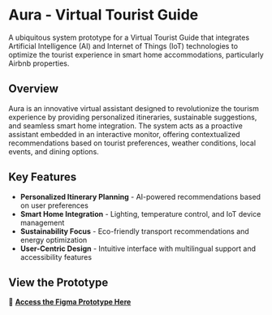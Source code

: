 # Aura - Virtual Tourist Guide

A ubiquitous system prototype for a Virtual Tourist Guide that integrates Artificial Intelligence (AI) and Internet of Things (IoT) technologies to optimize the tourist experience in smart home accommodations, particularly Airbnb properties.

## Overview

Aura is an innovative virtual assistant designed to revolutionize the tourism experience by providing personalized itineraries, sustainable suggestions, and seamless smart home integration. The system acts as a proactive assistant embedded in an interactive monitor, offering contextualized recommendations based on tourist preferences, weather conditions, local events, and dining options.

## Key Features

- **Personalized Itinerary Planning** - AI-powered recommendations based on user preferences
- **Smart Home Integration** - Lighting, temperature control, and IoT device management
- **Sustainability Focus** - Eco-friendly transport recommendations and energy optimization
- **User-Centric Design** - Intuitive interface with multilingual support and accessibility features

## View the Prototype

🎨 **[Access the Figma Prototype Here](https://www.figma.com/design/STjp18fnCXHHciSxI01cmN/AURA-2.0?node-id=1-2&t=twpC6JRAd1ZhXzKK-1)**
